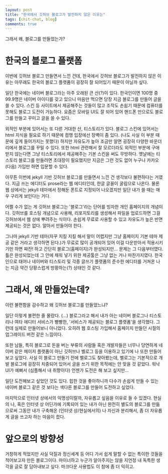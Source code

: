 ```yaml
---
layout: post
title: "한국에서 깃허브 블로그가 발전하지 않은 이유는"
tags: [chit-chat, blog]
comments: true
---
```


그래서 왜, 블로그를 만들었는가?

# 한국의 블로그 플랫폼

이번에 깃허브 블로그 만들면서 느낀 건데, 한국에서 깃허브 블로그가 발전하지 않은 이유는 아무래도 한국의 블로그 플랫폼이 굉장히 잘 되어있기 때문이 아닐까 싶다. 

일단 한국에는 네이버 블로그라는 아주 오래된 큰 산(?)이 있다. 한국인이면 100명 중 99.9명은 네이버 아이디를 갖고 있으니 마음만 먹으면 당장 지금 블로그를 만들어 글을 쓸 수 있다. 스킨 등 사이트에서 제공해주는 것들이 많고 조작도 손쉽기 때문에 컴퓨터를 못해도 블로그 도전이 가능하다. 요즘은 모바일 UI도 잘 되어 있어 핸드폰 만으로도 블로그를 만들고 꾸미고 글을 쓸 수 있다.

외적인 부분에 있어서는 또 다른 거대한 산, 티스토리가 있다. 블로그 스킨에 있어서는 html 지식을 필요로 하기 때문에 컴맹 입장에선 장벽이 좀 있다. (나도 사실 이 부분 때문에 깊게 들어가지는 못했다) 하지만 자유도가 높아 조금만 알면 굉장히 다양한 바운더리에서 블로그를 꾸밀 수 있다. 또한 html 관련해서 잘 모르더라도 외적인 부분에 구애받지 않는다면 그냥 티스토리에서 제공해주는 기본 스킨을 써도 무방하다. 옛날에는 티스토리 블로그를 만들려면 초대장이 필요했지만 지금은 그런 것도 없어 누구나 카카오(다음) 가입만 하면 입문할 수 있다.

아무튼 이번에 jekyll 기반 깃허브 블로그를 만들면서 느낀 건 생각보다 불편하다는 거였다. 지금 쓰는 에디터도 prose라는 웹 에디터인데, 한글 글꼴이 굴림으로 나온다. 물론 웹 상에서는 jekyll 테마에서 정해둔 폰트로 지정되어 나오겠지만 일단 내가 쓸 때는 매우 구리게 보인다는 거다. 

어쩔 수가 없는 게 깃허브 블로그는 '블로그'라는 단어를 빙자한 개인 홈페이지의 개념이다. 깃허브를 호스팅 개념으로 사용해, 리포지토리를 생성해서 파일을 업로드하면 그걸 깃허브에서 웹 상에 뿌려주는 식이다. 손쉽게 무료로 사용할 수 있고 자유도가 높은 반면 제공되는 것은 없다. 알아서 만들어야 한다. 

그나마 jekyll 기반 테마(자꾸 지킬 지킬 해서 말이 어렵지만 그냥 홈페이지 기본 테마 제공 같은 거라고 생각하면 된다.)가 무료로 많이 공개되어 있어 이걸 다운받아서 적용시키기만 하면 짜잔! 하고 간단히 블로그(홈페이지)가 완성되지만... 문제는 그 다음부터였다. 틀은 완성되었는데 그 안에 채워 넣기 위한 제공툴은 그냥 없는 거나 마찬가지였다. 한국인으로 태어나 네이버와 티스토리 및 각종 글쓰기 플랫폼의 준수한 에디터를 거쳐온 나는 지금 약간 당황스럽게 방황하는(?) 상태인 것 같다.

# 그래서, 왜 만들었는데?

이런 불편함을 감수하고 왜 깃허브 블로그를 만들었느냐?

일단 이렇게 불편한 줄 몰랐다. (...) 블로그라고 해서 내가 아는 네이버 블로그나 티스토리나 여타 에디터 서비스가 빵빵한, '서비스가 제공되는 블로그 플랫폼'을 생각했다. 그런데 실제로 만들어보니 아니었다. 오히려 웹 호스팅 가입해서 홈페이지 만들던 시절의 업그레이드 버전 같은 느낌이다.

또한 남들, 특히 블로그로 돈을 버는 부류의 사람들 혹은 개발자들은 너무나 당연하게 네이버 같은 메이저 플랫폼이 아닌 깃허브나 벨로그 등을 이용하고 있기에 나 또한 만들어보고 싶었다. 사실 이 블로그 만들기 전에 벨로그도 찾아봤는데, 벨로그는 기본적으로 개발 블로그에 굉장히 치중되어 있어서 글을 쓰기 위한 목적에는 안 맞을 것 같았다. 워낙 UI가 예뻐서 (심플해서 내 취향이다) 언젠가 도전은 해 보고 싶지만...

일단 도전해보고 싶었던 것도 있다. 힙한 것을 좋아하니까 다수가 손쉽게 만들 수 있는 네이버 블로그 같은 것 보다는 색다른 블로그를 만들어 도전하고 싶었다.

마지막으로 인터넷 상에서의 익명성이랄까, 자유롭고 싶음을 이유로 들 수 있겠다. 현실의 나, 혹은 인터넷 상 어딘가에 기록되어 있는 내가 아닌 완전히 별도의 블로그를 만듦으로써 그동안 내가 구축해온 (인터넷 상/현실에서의) 나 자신과 분리해서, 좀 더 자유롭게 글을 쓰고자 하는 마음이 컸다.

# 앞으로의 방향성

거창하게 적었지만 사실 덕질과 정신세계 등 어디 가서 쉽게 말할 수 없는 특이한 것들을 적어보고자 만든 블로그이다. 마이너하고 누군가 알아주지는 않을 지언정 내 독특한 생각을 글로 잘 담아내보고 싶다. 마크다운 사용법도 이 참에 좀 더 익히고.